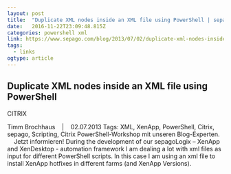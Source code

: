 ```yaml
---
layout: post
title:  "Duplicate XML nodes inside an XML file using PowerShell | sepago"
date:   2016-11-22T23:09:48.815Z
categories: powershell xml
link: https://www.sepago.com/blog/2013/07/02/duplicate-xml-nodes-inside-an-xml-file-using-powershell
tags:
  - links
ogtype: article
---
```


## Duplicate XML nodes inside an XML file using PowerShell
CITRIX

Timm Brochhaus    |    02.07.2013
Tags: XML, XenApp, PowerShell, Citrix, sepago, Scripting, Citrix
PowerShell-Workshop mit unseren Blog-Experten.     Jetzt informieren!
During the development of our sepagoLogix – XenApp and XenDesktop - automation framework I am dealing a lot with xml files as input for different PowerShell scripts.
In this case I am using an xml file to install XenApp hotfixes in different farms (and XenApp Versions).
